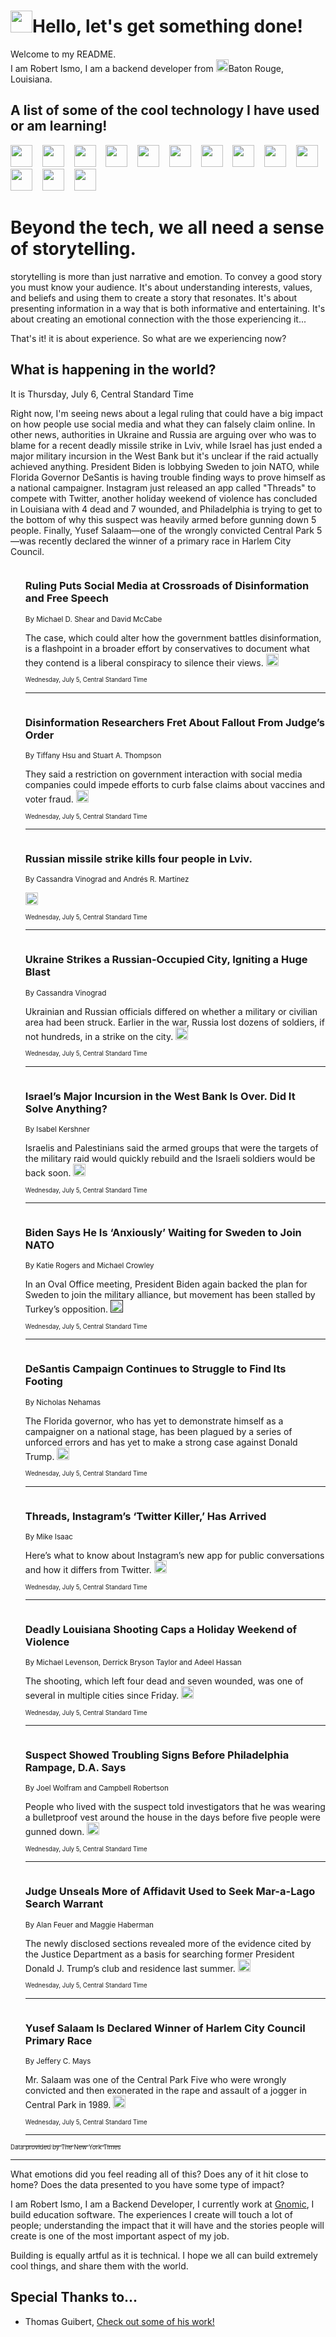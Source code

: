 <h1><img src="https://emojis.slackmojis.com/emojis/images/1643514375/3493/hot-coffee.gif?1643514375" width="35"/>Hello, let's get something done!</h1>

<p>Welcome to my README.<br/>
I am Robert Ismo, I am a backend developer from <img src="https://emojis.slackmojis.com/emojis/images/1638395689/50435/moulin_rouge.png?1638395689" width="20"/>Baton Rouge, Louisiana.</p>
<h2>A list of some of the cool technology I have used or am learning!</h2>
<p>
<img src="https://emojis.slackmojis.com/emojis/images/1643516091/21142/meow_bongotap.gif?1643516091" width="35" alt="">
<img src="https://img.shields.io/badge/Favorite%20Frontend%20Framework-SvelteKit-f83903" alt="">
<img src="https://img.shields.io/badge/Second%20Favorite-Vue-40b581" alt="">
<img src="https://img.shields.io/badge/Most%20Used%20Runtime-Nodejs-78b061" alt="">
<img src="https://emojis.slackmojis.com/emojis/images/1643517416/34482/fire.gif?1643517416" width="35" alt="">
<img src="https://img.shields.io/badge/Javascript%20But%20Better-Typescript-0078ca" alt="">
<img src="https://img.shields.io/badge/Favorite%20Language-Elixir-3e244d" alt="">
<img src="https://img.shields.io/badge/Containerize%20Everything-Docker-6ac9ef" alt="">
<img src="https://emojis.slackmojis.com/emojis/images/1643514596/5999/meow_party.gif?1643514596" width="35" alt="">
<img src="https://img.shields.io/badge/API%20Love%20Language-Graphql-de32a5" alt="">
<img src="https://img.shields.io/badge/Our%20Favorite%20Version%20Controller-Git-e94f33" alt="">
<img src="https://img.shields.io/badge/Favorite%20Database-Redis-d42d1d" alt="">
<img src="https://emojis.slackmojis.com/emojis/images/1643514559/5584/deployparrot.gif?1643514559" width="35" alt="">
<img src="https://img.shields.io/badge/Container%20Interstate-RabbitMQ-f66200" alt="">
<img src="https://img.shields.io/badge/Gotta%20Learn-Kubernetes-316adf" alt="">
<img src="https://img.shields.io/badge/Really%20Mature%20Now-WASM-654fef" alt="">
<img src="https://emojis.slackmojis.com/emojis/images/1666642497/61942/dance_vibe.gif?1666642497" width="35" alt="">
<img src="https://img.shields.io/badge/For%20My%20M1-ARM64-657d96" alt="">
<img src="https://img.shields.io/badge/Loving%20This%20So%20Much-TailwindCSS-17bcb5" alt="">
<img src="https://img.shields.io/badge/Cool%20Build%20Tool-Vite-f9cb24" alt="">
<img src="https://emojis.slackmojis.com/emojis/images/1669231376/62819/working-on-it.gif?1669231376" width="35" alt="">
<img src="https://img.shields.io/badge/Fun%20and%20Easy%20Database-MongoDB-5f8c49" alt="">
<img src="https://img.shields.io/badge/JS%20Life%20Support-NPM-c73737" alt="">
<img src="https://img.shields.io/badge/I%20Liked%20It-DynamoDB-0073b9" alt="">
<img src="https://emojis.slackmojis.com/emojis/images/1643514045/46/question.gif?1643514045" width="35" alt="">
<img src="https://img.shields.io/badge/cool-React-60d6f9" alt="">
<img src="https://img.shields.io/badge/Future%20Big%20Project-Lambda-f37e00" alt="">
<img src="https://img.shields.io/badge/NPM%20But%20Better-PNPM-f1aa07" alt="">
<img src="https://emojis.slackmojis.com/emojis/images/1643514943/9662/fbwow.gif?1643514943" width="35" alt="">
<img src="https://img.shields.io/badge/First%20Language-C-662079" alt="">
<img src="https://img.shields.io/badge/Where%20I%20Deploy%20Frontend-Vercel-000000" alt="">
<img src="https://img.shields.io/badge/Who%20Does%20not%20Want%20an%20App-Swift-f9492a" alt="">
<img src="https://emojis.slackmojis.com/emojis/images/1643514058/151/javascript.png?1643514058" width="35" alt="">
<img src="https://img.shields.io/badge/cool-Python-fbd542" alt="">
<img src="https://img.shields.io/badge/Favorite%20Something-Stripe-656cdc" alt="">
<img src="https://img.shields.io/badge/Of%20Course-HTML5-ed6327" alt="">
<img src="https://emojis.slackmojis.com/emojis/images/1660415405/60731/bomb.gif?1660415405" width="35" alt="">
<img src="https://img.shields.io/badge/hate-CSS-2964ec" alt="">
<img src="https://img.shields.io/badge/Learning-CircleCI-141215" alt="">
<img src="https://img.shields.io/badge/Learning-Rust-fbbb3b" alt="">
<img src="https://emojis.slackmojis.com/emojis/images/1660415397/60712/writing-hand.gif?1660415397" width="35" alt="">
<img src="https://img.shields.io/badge/Dev%20Browser%20of%20Choice-Firefox-cc4e26" alt="">
<img src="https://img.shields.io/badge/Recoverying%20From%20Windows-UNIX-1781e3" alt="">
<img src="https://img.shields.io/badge/LOVE-LogSeq-90c1c2" alt="">
<img src="https://emojis.slackmojis.com/emojis/images/1643514066/223/kirby.gif?1643514066" width="35" alt="">
<img src="https://img.shields.io/badge/Daily%20Driver-MacOS-e6e6e8" alt="">
<img src="https://img.shields.io/badge/Git%20Server-Github-000000" alt="">
<img src="https://img.shields.io/badge/enjoyable-EC2-f17428" alt="">
<img src="https://emojis.slackmojis.com/emojis/images/1643514239/2069/excited.gif?1643514239" width="35" alt="">
</p>
<h1>Beyond the tech, we all need a sense of storytelling.</h1>
<p>storytelling is more than just narrative and emotion. To convey a good story you must know your audience. It's about understanding interests, values, and beliefs and using them to create a story that resonates. It's about presenting information in a way that is both informative and entertaining. It's about creating an emotional connection with the those experiencing it...</p>
<p>That's it! it is about experience. So what are we experiencing now?</p>
<h2>What is happening in the world?</h2>
<p>It is Thursday, July 6, Central Standard Time</p>
<p>
Right now, I&#39;m seeing news about a legal ruling that could have a big impact on how people use social media and what they can falsely claim online. In other news, authorities in Ukraine and Russia are arguing over who was to blame for a recent deadly missile strike in Lviv, while Israel has just ended a major military incursion in the West Bank but it&#39;s unclear if the raid actually achieved anything. President Biden is lobbying Sweden to join NATO, while Florida Governor DeSantis is having trouble finding ways to prove himself as a national campaigner. Instagram just released an app called &quot;Threads&quot; to compete with Twitter, another holiday weekend of violence has concluded in Louisiana with 4 dead and 7 wounded, and Philadelphia is trying to get to the bottom of why this suspect was heavily armed before gunning down 5 people. Finally, Yusef Salaam—one of the wrongly convicted Central Park 5—was recently declared the winner of a primary race in Harlem City Council.</p>
<ol>
<img src="https://img.shields.io/badge/-us-blue" alt="">
<h3>Ruling Puts Social Media at Crossroads of Disinformation and Free Speech</h3>
<sub>By Michael D. Shear and David McCabe</sub>
<p>The case, which could alter how the government battles disinformation, is a flashpoint in a broader effort by conservatives to document what they contend is a liberal conspiracy to silence their views.  <a href="https://nyti.ms/3PL6inJ"><img src="https://developer.nytimes.com/files/poweredby_nytimes_30b.png?v=1583354208352" height="20"></a></p>
<sub><sub>Wednesday, July 5, Central Standard Time</sub></sub>
<hr/>
<img src="https://img.shields.io/badge/-business-blue" alt="">
<h3>Disinformation Researchers Fret About Fallout From Judge’s Order</h3>
<sub>By Tiffany Hsu and Stuart A. Thompson</sub>
<p>They said a restriction on government interaction with social media companies could impede efforts to curb false claims about vaccines and voter fraud.  <a href="https://nyti.ms/3NYQSLc"><img src="https://developer.nytimes.com/files/poweredby_nytimes_30b.png?v=1583354208352" height="20"></a></p>
<sub><sub>Wednesday, July 5, Central Standard Time</sub></sub>
<hr/>
<img src="https://img.shields.io/badge/-world-blue" alt="">
<h3>Russian missile strike kills four people in Lviv.</h3>
<sub>By Cassandra Vinograd and Andrés R. Martínez</sub>
<p>  <a href="https://nyti.ms/44rCXCI"><img src="https://developer.nytimes.com/files/poweredby_nytimes_30b.png?v=1583354208352" height="20"></a></p>
<sub><sub>Wednesday, July 5, Central Standard Time</sub></sub>
<hr/>
<img src="https://img.shields.io/badge/-world-blue" alt="">
<h3>Ukraine Strikes a Russian-Occupied City, Igniting a Huge Blast</h3>
<sub>By Cassandra Vinograd</sub>
<p>Ukrainian and Russian officials differed on whether a military or civilian area had been struck. Earlier in the war, Russia lost dozens of soldiers, if not hundreds, in a strike on the city.  <a href="https://nyti.ms/3O1oHeA"><img src="https://developer.nytimes.com/files/poweredby_nytimes_30b.png?v=1583354208352" height="20"></a></p>
<sub><sub>Wednesday, July 5, Central Standard Time</sub></sub>
<hr/>
<img src="https://img.shields.io/badge/-world-blue" alt="">
<h3>Israel’s Major Incursion in the West Bank Is Over. Did It Solve Anything?</h3>
<sub>By Isabel Kershner</sub>
<p>Israelis and Palestinians said the armed groups that were the targets of the military raid would quickly rebuild and the Israeli soldiers would be back soon.  <a href="https://nyti.ms/3O1vpkP"><img src="https://developer.nytimes.com/files/poweredby_nytimes_30b.png?v=1583354208352" height="20"></a></p>
<sub><sub>Wednesday, July 5, Central Standard Time</sub></sub>
<hr/>
<img src="https://img.shields.io/badge/-us-blue" alt="">
<h3>Biden Says He Is ‘Anxiously’ Waiting for Sweden to Join NATO</h3>
<sub>By Katie Rogers and Michael Crowley</sub>
<p>In an Oval Office meeting, President Biden again backed the plan for Sweden to join the military alliance, but movement has been stalled by Turkey’s opposition.  <a href=""><img src="https://developer.nytimes.com/files/poweredby_nytimes_30b.png?v=1583354208352" height="20"></a></p>
<sub><sub>Wednesday, July 5, Central Standard Time</sub></sub>
<hr/>
<img src="https://img.shields.io/badge/-us-blue" alt="">
<h3>DeSantis Campaign Continues to Struggle to Find Its Footing</h3>
<sub>By Nicholas Nehamas</sub>
<p>The Florida governor, who has yet to demonstrate himself as a campaigner on a national stage, has been plagued by a series of unforced errors and has yet to make a strong case against Donald Trump.  <a href="https://nyti.ms/3XLi2ss"><img src="https://developer.nytimes.com/files/poweredby_nytimes_30b.png?v=1583354208352" height="20"></a></p>
<sub><sub>Wednesday, July 5, Central Standard Time</sub></sub>
<hr/>
<img src="https://img.shields.io/badge/-technology-blue" alt="">
<h3>Threads, Instagram’s ‘Twitter Killer,’ Has Arrived</h3>
<sub>By Mike Isaac</sub>
<p>Here’s what to know about Instagram’s new app for public conversations and how it differs from Twitter.  <a href="https://nyti.ms/3rc2Wjj"><img src="https://developer.nytimes.com/files/poweredby_nytimes_30b.png?v=1583354208352" height="20"></a></p>
<sub><sub>Wednesday, July 5, Central Standard Time</sub></sub>
<hr/>
<img src="https://img.shields.io/badge/-us-blue" alt="">
<h3>Deadly Louisiana Shooting Caps a Holiday Weekend of Violence</h3>
<sub>By Michael Levenson, Derrick Bryson Taylor and Adeel Hassan</sub>
<p>The shooting, which left four dead and seven wounded, was one of several in multiple cities since Friday.  <a href="https://nyti.ms/3riblSw"><img src="https://developer.nytimes.com/files/poweredby_nytimes_30b.png?v=1583354208352" height="20"></a></p>
<sub><sub>Wednesday, July 5, Central Standard Time</sub></sub>
<hr/>
<img src="https://img.shields.io/badge/-us-blue" alt="">
<h3>Suspect Showed Troubling Signs Before Philadelphia Rampage, D.A. Says</h3>
<sub>By Joel Wolfram and Campbell Robertson</sub>
<p>People who lived with the suspect told investigators that he was wearing a bulletproof vest around the house in the days before five people were gunned down.  <a href="https://nyti.ms/3NDNeoI"><img src="https://developer.nytimes.com/files/poweredby_nytimes_30b.png?v=1583354208352" height="20"></a></p>
<sub><sub>Wednesday, July 5, Central Standard Time</sub></sub>
<hr/>
<img src="https://img.shields.io/badge/-us-blue" alt="">
<h3>Judge Unseals More of Affidavit Used to Seek Mar-a-Lago Search Warrant</h3>
<sub>By Alan Feuer and Maggie Haberman</sub>
<p>The newly disclosed sections revealed more of the evidence cited by the Justice Department as a basis for searching former President Donald J. Trump’s club and residence last summer.  <a href="https://nyti.ms/3O2hRpp"><img src="https://developer.nytimes.com/files/poweredby_nytimes_30b.png?v=1583354208352" height="20"></a></p>
<sub><sub>Wednesday, July 5, Central Standard Time</sub></sub>
<hr/>
<img src="https://img.shields.io/badge/-nyregion-blue" alt="">
<h3>Yusef Salaam Is Declared Winner of Harlem City Council Primary Race</h3>
<sub>By Jeffery C. Mays</sub>
<p>Mr. Salaam was one of the Central Park Five who were wrongly convicted and then exonerated in the rape and assault of a jogger in Central Park in 1989.  <a href="https://nyti.ms/44aiKBD"><img src="https://developer.nytimes.com/files/poweredby_nytimes_30b.png?v=1583354208352" height="20"></a></p>
<sub><sub>Wednesday, July 5, Central Standard Time</sub></sub>
<hr/>
</ol>
<a href="https://developer.nytimes.com"><sub><sub>Data provided by The New York Times</sub></sub></a>
<hr/>
<p>What emotions did you feel reading all of this? Does any of it hit close to home? Does the data presented to you have some type of impact?</p>
<p>I am Robert Ismo, I am a Backend Developer, I currently work at <a href="https://gnomic.education/">Gnomic</a>, I build education software. The experiences I create will touch a lot of people; understanding the impact that it will have and the stories people will create is one of the most important aspect of my job.</p>
<p>Building is equally artful as it is technical. I hope we all can build extremely cool things, and share them with the world.</p>
<h2>Special Thanks to...</h2>
<ul>
<li>Thomas Guibert, <a href="https://github.com/thmsgbrt/thmsgbrt">Check out some of his work!</a></li>
</ul>